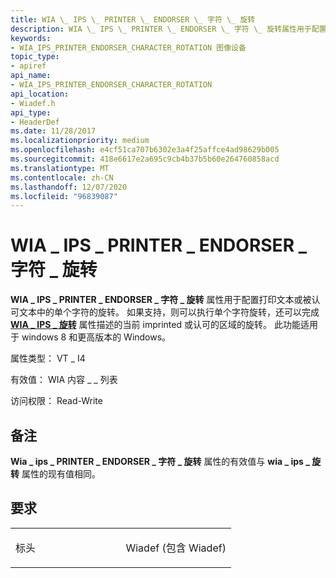 ```yaml
---
title: WIA \_ IPS \_ PRINTER \_ ENDORSER \_ 字符 \_ 旋转
description: WIA \_ IPS \_ PRINTER \_ ENDORSER \_ 字符 \_ 旋转属性用于配置打印文本或被认可文本中的单个字符的旋转。
keywords:
- WIA_IPS_PRINTER_ENDORSER_CHARACTER_ROTATION 图像设备
topic_type:
- apiref
api_name:
- WIA_IPS_PRINTER_ENDORSER_CHARACTER_ROTATION
api_location:
- Wiadef.h
api_type:
- HeaderDef
ms.date: 11/28/2017
ms.localizationpriority: medium
ms.openlocfilehash: e4cf51ca707b6302e3a4f25affce4ad98629b005
ms.sourcegitcommit: 418e6617e2a695c9cb4b37b5b60e264760858acd
ms.translationtype: MT
ms.contentlocale: zh-CN
ms.lasthandoff: 12/07/2020
ms.locfileid: "96839087"
---
```

# <a name="wia_ips_printer_endorser_character_rotation"></a>WIA \_ IPS \_ PRINTER \_ ENDORSER \_ 字符 \_ 旋转


**WIA \_ IPS \_ PRINTER \_ ENDORSER \_ 字符 \_ 旋转** 属性用于配置打印文本或被认可文本中的单个字符的旋转。 如果支持，则可以执行单个字符旋转，还可以完成 [**WIA \_ IPS \_ 旋转**](wia-ips-rotation.md) 属性描述的当前 imprinted 或认可的区域的旋转。 此功能适用于 windows 8 和更高版本的 Windows。

属性类型： VT \_ I4

有效值： WIA 内容 \_ \_ 列表

访问权限： Read-Write

<a name="remarks"></a>备注
-------

**Wia \_ ips \_ PRINTER \_ ENDORSER \_ 字符 \_ 旋转** 属性的有效值与 **wia \_ ips \_ 旋转** 属性的现有值相同。

<a name="requirements"></a>要求
------------

<table>
<colgroup>
<col width="50%" />
<col width="50%" />
</colgroup>
<tbody>
<tr class="odd">
<td><p>标头</p></td>
<td>Wiadef (包含 Wiadef) </td>
</tr>
</tbody>
</table>

 

 





